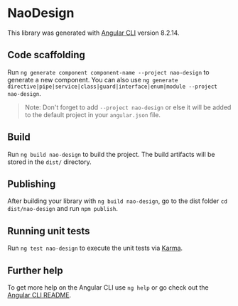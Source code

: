 # NaoDesign

This library was generated with [Angular CLI](https://github.com/angular/angular-cli) version 8.2.14.

## Code scaffolding

Run `ng generate component component-name --project nao-design` to generate a new component. You can also use `ng generate directive|pipe|service|class|guard|interface|enum|module --project nao-design`.
> Note: Don't forget to add `--project nao-design` or else it will be added to the default project in your `angular.json` file. 

## Build

Run `ng build nao-design` to build the project. The build artifacts will be stored in the `dist/` directory.

## Publishing

After building your library with `ng build nao-design`, go to the dist folder `cd dist/nao-design` and run `npm publish`.

## Running unit tests

Run `ng test nao-design` to execute the unit tests via [Karma](https://karma-runner.github.io).

## Further help

To get more help on the Angular CLI use `ng help` or go check out the [Angular CLI README](https://github.com/angular/angular-cli/blob/master/README.md).
